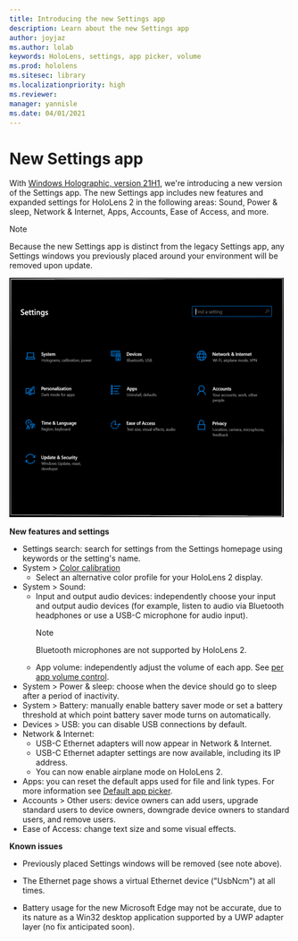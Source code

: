 ```yaml
---
title: Introducing the new Settings app
description: Learn about the new Settings app
author: joyjaz
ms.author: lolab
keywords: HoloLens, settings, app picker, volume
ms.prod: hololens
ms.sitesec: library
ms.localizationpriority: high
ms.reviewer: 
manager: yannisle
ms.date: 04/01/2021
---
```


# New Settings app

With [Windows Holographic, version 21H1](hololens-release-notes.md#windows-holographic-version-21h1), we're introducing a new version of the Settings app. The new Settings app includes new features and expanded settings for HoloLens 2 in the following areas: Sound, Power & sleep, Network & Internet, Apps, Accounts, Ease of Access, and more.

> [!NOTE]
> Because the new Settings app is distinct from the legacy Settings app, any Settings windows you previously placed around your environment will be removed upon update.

![New Settings app homepage.](images/new-settings-app.png)

**New features and settings**
- Settings search: search for settings from the Settings homepage using keywords or the setting's name.
- System > [Color calibration](hololens2-display.md#how-to-use-display-color-calibration)
    - Select an alternative color profile for your HoloLens 2 display.
- System > Sound:
  - Input and output audio devices: independently choose your input and output audio devices (for example, listen to audio via Bluetooth headphones or use a USB-C microphone for audio input).
    > [!NOTE]
    > Bluetooth microphones are not supported by HoloLens 2.
  - App volume: independently adjust the volume of each app. See [per app volume control](holographic-home.md#per-app-volume-control).
- System > Power & sleep: choose when the device should go to sleep after a period of inactivity.
- System > Battery: manually enable battery saver mode or set a battery threshold at which point battery saver mode turns on automatically.
- Devices > USB: you can disable USB connections by default.
- Network & Internet:
  - USB-C Ethernet adapters will now appear in Network & Internet.
  - USB-C Ethernet adapter settings are now available, including its IP address.
  - You can now enable airplane mode on HoloLens 2.
- Apps: you can reset the default apps used for file and link types. For more information see [Default app picker](holographic-home.md#default-app-picker).
- Accounts > Other users: device owners can add users, upgrade standard users to device owners, downgrade device owners to standard users, and remove users.
- Ease of Access: change text size and some visual effects.

**Known issues**
- Previously placed Settings windows will be removed (see note above).
- The Ethernet page shows a virtual Ethernet device ("UsbNcm") at all times.

- Battery usage for the new Microsoft Edge may not be accurate, due to its nature as a Win32 desktop application supported by a UWP adapter layer (no fix anticipated soon).


